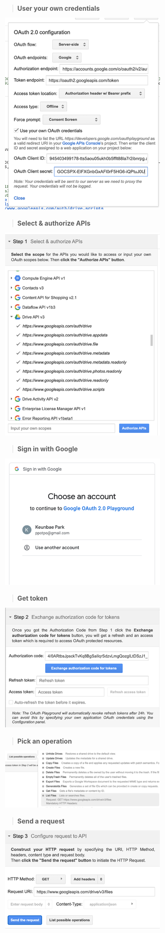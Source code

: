 > ## User your own credentials

<img src="use-your-own-credentials.png" />

> ## Select & authorize APIs

<img src="authorize-api.png" />

> ## Sign in with Google

<img src="sign-in-with-google.png" />

> ## Get token

<img src="get-token.png" />

> ## Pick an operation

<img src="pick-operation.png" />

> ## Send a request

<img src="send-request.png" />
